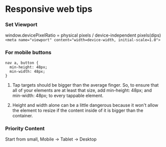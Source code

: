 # Responsive web tips

### Set Viewport
window.devicePixelRatio = physical pixels / device-independent pixels(dips)  
`<meta name="viewport" content="width=device-width, initial-scale=1.0">`


### For mobile buttons
```
nav a, button {
  min-height: 48px;
  min-width: 48px;
}
```
1. Tap targets should be bigger than the average finger. So, to ensure that all of your elements are at least that size, add min-height: 48px; and min-width: 48px; to every tappable element.  

1. Height and width alone can be a little dangerous because it won't allow the element to resize if the content inside of it is bigger than the container.  

### Priority Content
Start from small, Mobile -> Tablet -> Desktop
